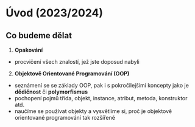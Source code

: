 # Úvod (2023/2024)


## Co budeme dělat

1. **Opakování**
  - procvičení všech znalostí, jež jste doposud nabyli
2. **Objektově Orientované Programování (OOP)**
  - seznámení se se základy OOP, pak i s pokročilejšími koncepty jako je **dědičnost** či **polymorfismus**
  - pochopení pojmů třída, objekt, instance, atribut, metoda, konstruktor atd.
  - naučíme se používat objekty a vysvětlíme si, proč je objektově orientované programování tak rozšířené
